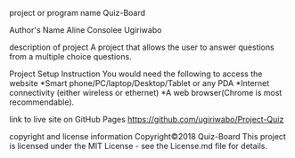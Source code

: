 project or program name
Quiz-Board

Author's Name
Aline Consolee Ugiriwabo

description of project
A project that allows the user to answer questions from a multiple choice questions.

Project Setup Instruction
You would need the following to access the website *Smart phone/PC/laptop/Desktop/Tablet or any PDA *Internet connectivity (either wireless or ethernet) *A web browser(Chrome is most recommendable).

link to live site on GitHub Pages
https://github.com/ugiriwabo/Project-Quiz

copyright and license information
Copyright©2018 Quiz-Board This project is licensed under the MIT License - see the License.md file for details.